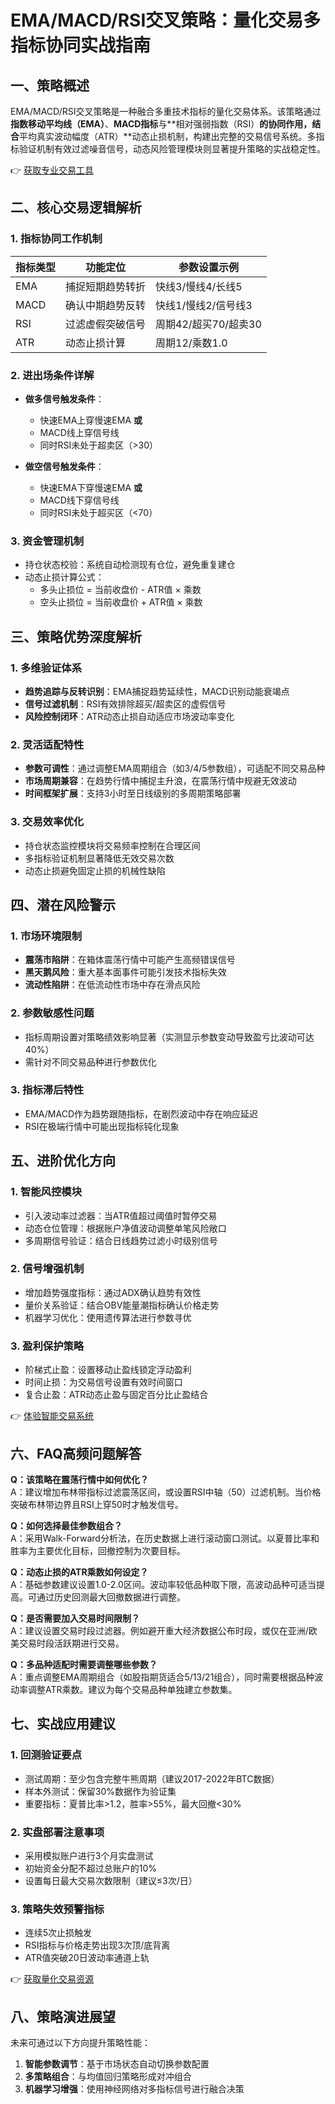 # EMA/MACD/RSI交叉策略：量化交易多指标协同实战指南

## 一、策略概述
EMA/MACD/RSI交叉策略是一种融合多重技术指标的量化交易体系。该策略通过**指数移动平均线（EMA）**、**MACD指标**与**相对强弱指数（RSI）**的协同作用，结合**平均真实波动幅度（ATR）**动态止损机制，构建出完整的交易信号系统。多指标验证机制有效过滤噪音信号，动态风险管理模块则显著提升策略的实战稳定性。

👉 [获取专业交易工具](https://bit.ly/okx_welcome)

## 二、核心交易逻辑解析

### 1. 指标协同工作机制
| 指标类型       | 功能定位                 | 参数设置示例      |
|----------------|--------------------------|-------------------|
| EMA            | 捕捉短期趋势转折         | 快线3/慢线4/长线5 |
| MACD           | 确认中期趋势反转         | 快线1/慢线2/信号线3 |
| RSI            | 过滤虚假突破信号         | 周期42/超买70/超卖30 |
| ATR            | 动态止损计算             | 周期12/乘数1.0     |

### 2. 进出场条件详解
- **做多信号触发条件**：
  - 快速EMA上穿慢速EMA **或**
  - MACD线上穿信号线
  - 同时RSI未处于超卖区（>30）

- **做空信号触发条件**：
  - 快速EMA下穿慢速EMA **或**
  - MACD线下穿信号线
  - 同时RSI未处于超买区（<70）

### 3. 资金管理机制
- 持仓状态校验：系统自动检测现有仓位，避免重复建仓
- 动态止损计算公式：
  - 多头止损位 = 当前收盘价 - ATR值 × 乘数
  - 空头止损位 = 当前收盘价 + ATR值 × 乘数

## 三、策略优势深度解析

### 1. 多维验证体系
- **趋势追踪与反转识别**：EMA捕捉趋势延续性，MACD识别动能衰竭点
- **信号过滤机制**：RSI有效排除超买/超卖区的虚假信号
- **风险控制闭环**：ATR动态止损自动适应市场波动率变化

### 2. 灵活适配特性
- **参数可调性**：通过调整EMA周期组合（如3/4/5参数组），可适配不同交易品种
- **市场周期兼容**：在趋势行情中捕捉主升浪，在震荡行情中规避无效波动
- **时间框架扩展**：支持3小时至日线级别的多周期策略部署

### 3. 交易效率优化
- 持仓状态监控模块将交易频率控制在合理区间
- 多指标验证机制显著降低无效交易次数
- 动态止损避免固定止损的机械性缺陷

## 四、潜在风险警示

### 1. 市场环境限制
- **震荡市陷阱**：在箱体震荡行情中可能产生高频错误信号
- **黑天鹅风险**：重大基本面事件可能引发技术指标失效
- **流动性陷阱**：在低流动性市场中存在滑点风险

### 2. 参数敏感性问题
- 指标周期设置对策略绩效影响显著（实测显示参数变动导致盈亏比波动可达40%）
- 需针对不同交易品种进行参数优化

### 3. 指标滞后特性
- EMA/MACD作为趋势跟随指标，在剧烈波动中存在响应延迟
- RSI在极端行情中可能出现指标钝化现象

## 五、进阶优化方向

### 1. 智能风控模块
- 引入波动率过滤器：当ATR值超过阈值时暂停交易
- 动态仓位管理：根据账户净值波动调整单笔风险敞口
- 多周期信号验证：结合日线趋势过滤小时级别信号

### 2. 信号增强机制
- 增加趋势强度指标：通过ADX确认趋势有效性
- 量价关系验证：结合OBV能量潮指标确认价格走势
- 机器学习优化：使用遗传算法进行参数寻优

### 3. 盈利保护策略
- 阶梯式止盈：设置移动止盈线锁定浮动盈利
- 时间止损：为交易信号设置有效时间窗口
- 复合止盈：ATR动态止盈与固定百分比止盈结合

👉 [体验智能交易系统](https://bit.ly/okx_welcome)

## 六、FAQ高频问题解答

**Q：该策略在震荡行情中如何优化？**  
A：建议增加布林带指标过滤震荡区间，或设置RSI中轴（50）过滤机制。当价格突破布林带边界且RSI上穿50时才触发信号。

**Q：如何选择最佳参数组合？**  
A：采用Walk-Forward分析法，在历史数据上进行滚动窗口测试。以夏普比率和胜率为主要优化目标，回撤控制为次要目标。

**Q：动态止损的ATR乘数如何设定？**  
A：基础参数建议设置1.0-2.0区间。波动率较低品种取下限，高波动品种可适当提高。可通过历史回测最大回撤数据进行调整。

**Q：是否需要加入交易时间限制？**  
A：建议设置交易时段过滤器。例如避开重大经济数据公布时段，或仅在亚洲/欧美交易时段活跃期进行交易。

**Q：多品种适配时需要调整哪些参数？**  
A：重点调整EMA周期组合（如股指期货适合5/13/21组合），同时需要根据品种波动率调整ATR乘数。建议为每个交易品种单独建立参数集。

## 七、实战应用建议

### 1. 回测验证要点
- 测试周期：至少包含完整牛熊周期（建议2017-2022年BTC数据）
- 样本外测试：保留30%数据作为验证集
- 重要指标：夏普比率>1.2，胜率>55%，最大回撤<30%

### 2. 实盘部署注意事项
- 采用模拟账户进行3个月实盘测试
- 初始资金分配不超过总账户的10%
- 设置每日最大交易次数限制（建议≤3次/日）

### 3. 策略失效预警指标
- 连续5次止损触发
- RSI指标与价格走势出现3次顶/底背离
- ATR值突破20日波动率通道上轨

👉 [获取量化交易资源](https://bit.ly/okx_welcome)

## 八、策略演进展望

未来可通过以下方向提升策略性能：
1. **智能参数调节**：基于市场状态自动切换参数配置
2. **多策略组合**：与均值回归策略形成对冲组合
3. **机器学习增强**：使用神经网络对多指标信号进行融合决策